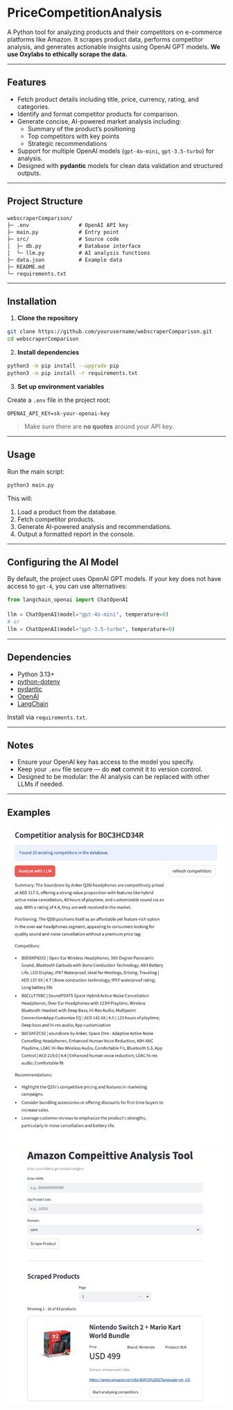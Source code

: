 # PriceCompetitionAnalysis

A Python tool for analyzing products and their competitors on e-commerce platforms like Amazon. It scrapes product data, performs competitor analysis, and generates actionable insights using OpenAI GPT models. **We use Oxylabs to ethically scrape the data.**

---

## Features

- Fetch product details including title, price, currency, rating, and categories.
- Identify and format competitor products for comparison.
- Generate concise, AI-powered market analysis including:
  - Summary of the product’s positioning
  - Top competitors with key points
  - Strategic recommendations
- Support for multiple OpenAI models (`gpt-4o-mini`, `gpt-3.5-turbo`) for analysis.
- Designed with **pydantic** models for clean data validation and structured outputs.

---

## Project Structure

```
webscraperComparison/
├─ .env                # OpenAI API key
├─ main.py             # Entry point
├─ src/                # Source code
│  ├─ db.py            # Database interface
│  └─ llm.py           # AI analysis functions
├─ data.json           # Example data
├─ README.md
└─ requirements.txt
```

---

## Installation

1. **Clone the repository**

```bash
git clone https://github.com/yourusername/webscraperComparison.git
cd webscraperComparison
```

2. **Install dependencies**

```bash
python3 -m pip install --upgrade pip
python3 -m pip install -r requirements.txt
```

3. **Set up environment variables**

Create a `.env` file in the project root:

```
OPENAI_API_KEY=sk-your-openai-key
```

> Make sure there are **no quotes** around your API key.

---

## Usage

Run the main script:

```bash
python3 main.py
```

This will:

1. Load a product from the database.
2. Fetch competitor products.
3. Generate AI-powered analysis and recommendations.
4. Output a formatted report in the console.

---

## Configuring the AI Model

By default, the project uses OpenAI GPT models. If your key does not have access to `gpt-4`, you can use alternatives:

```python
from langchain_openai import ChatOpenAI

llm = ChatOpenAI(model="gpt-4o-mini", temperature=0)
# or
llm = ChatOpenAI(model="gpt-3.5-turbo", temperature=0)
```

---

## Dependencies

- Python 3.13+
- [python-dotenv](https://pypi.org/project/python-dotenv/)  
- [pydantic](https://pydantic-docs.helpmanual.io/)  
- [OpenAI](https://pypi.org/project/openai/)  
- [LangChain](https://pypi.org/project/langchain/)  

Install via `requirements.txt`.

---

## Notes

- Ensure your OpenAI key has access to the model you specify.  
- Keep your `.env` file secure — do **not** commit it to version control.  
- Designed to be modular: the AI analysis can be replaced with other LLMs if needed.

---
## Examples

![alt text](images/image.png)
![alt text](images/image-1.png)
